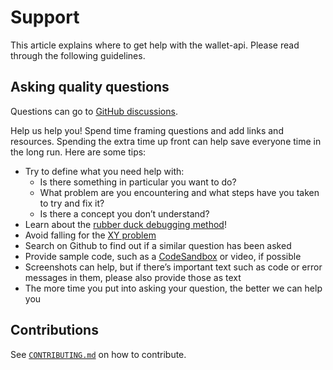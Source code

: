 # Support

This article explains where to get help with the wallet-api.
Please read through the following guidelines.

## Asking quality questions

Questions can go to [GitHub discussions][chat].

Help us help you!
Spend time framing questions and add links and resources.
Spending the extra time up front can help save everyone time in the long run.
Here are some tips:

- Try to define what you need help with:
  - Is there something in particular you want to do?
  - What problem are you encountering and what steps have you taken to try
    and fix it?
  - Is there a concept you don’t understand?
- Learn about the [rubber duck debugging method][rubberduck]!
- Avoid falling for the [XY problem][xy]
- Search on Github to find out if a similar question has been asked
- Provide sample code, such as a [CodeSandbox][cs] or video, if possible
- Screenshots can help, but if there’s important text such as code or error
  messages in them, please also provide those as text
- The more time you put into asking your question, the better we can help you

## Contributions

See [`CONTRIBUTING.md`][contributing] on how to contribute.

<!-- Definitions -->

[rubberduck]: https://rubberduckdebugging.com
[xy]: https://meta.stackexchange.com/questions/66377/what-is-the-xy-problem/66378#66378
[chat]: https://github.com/LedgerHQ/wallet-api/discussions
[cs]: https://codesandbox.io
[contributing]: CONTRIBUTING.md
